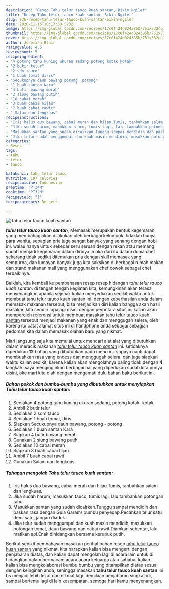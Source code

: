 ```yaml
---
description: "Resep Tahu telur tauco kuah santan, Bikin Ngiler"
title: "Resep Tahu telur tauco kuah santan, Bikin Ngiler"
slug: 936-resep-tahu-telur-tauco-kuah-santan-bikin-ngiler
date: 2020-11-15T10:17:53.523Z
image: https://img-global.cpcdn.com/recipes/17c0f424d024385b/751x532cq70/tahu-telur-tauco-kuah-santan-foto-resep-utama.jpg
thumbnail: https://img-global.cpcdn.com/recipes/17c0f424d024385b/751x532cq70/tahu-telur-tauco-kuah-santan-foto-resep-utama.jpg
cover: https://img-global.cpcdn.com/recipes/17c0f424d024385b/751x532cq70/tahu-telur-tauco-kuah-santan-foto-resep-utama.jpg
author: Jeremiah Blair
ratingvalue: 4.5
reviewcount: 5
recipeingredient:
- "4 potong tahu kuning ukuran sedang potong kotak kotak"
- "2 butir telur"
- "2 sdm tauco"
- "1 buah tomat diris"
- "Secukupnya daun bawang potong  potong"
- "1 buah santan Kara"
- "4 butir bawang merah"
- "2 siung bawang putih"
- "10 cabai merah"
- "3 buah cabai hijau"
- "7 buah cabai rawit"
- " Salam dan lengkuas"
recipeinstructions:
- "Iris halus duo bawang, cabai merah dan hijau.Tumis, tanbahkan salam dan lengkuas."
- "Jika sudah harum, masukkan tauco, tumis lagi, lalu tambahkan potongan tahu."
- "Masukkan santan yang sudah dicairkan.Tunggu sampai mendidih dan paskan rasa dengan Gula Garam/ bumbu penyedap.Pecahkan telur satu demi satu, jangan diaduk."
- "Jika telur sudah menggumpal dan kuah masih mendidih, masukkan potongan tomat, daun bawang dan cabai rawit.Diamkan sebentar, lalu matikan api.Enak dihidangkan bersama kerupuk putih."
categories:
- Resep
tags:
- tahu
- telur
- tauco

katakunci: tahu telur tauco 
nutrition: 197 calories
recipecuisine: Indonesian
preptime: "PT34M"
cooktime: "PT32M"
recipeyield: "1"
recipecategory: Dessert

---
```



![Tahu telur tauco kuah santan](https://img-global.cpcdn.com/recipes/17c0f424d024385b/751x532cq70/tahu-telur-tauco-kuah-santan-foto-resep-utama.jpg)

<b><i>tahu telur tauco kuah santan</i></b>, Memasak merupakan bentuk kegemaran yang membahagiakan dilakukan oleh berbagai kelompok. tidaklah hanya para wanita, sebagian pria juga sangat banyak yang senang dengan hobi ini. walau hanya untuk sekedar seru seruan dengan rekan atau memang sudah menjadi kegemaran dalam dirinya. maka dari itu dalam dunia chef sekarang tidak sedikit ditemukan pria dengan skill memasak yang sempurna, dan lumayan banyak juga kita saksikan di berbagai rumah makan dan stand makanan mall yang menggunakan chef cowok sebagai chef terbaik nya.

Baiklah, kita kembali ke pembahasan resep resep hidangan <i>tahu telur tauco kuah santan</i>. di tengah tengah kegiatan kita, kemungkinan akan terasa menyenangkan apabila sejenak kalian menyediakan sedikit waktu untuk membuat tahu telur tauco kuah santan ini. dengan keberhasilan anda dalam memasak makanan tersebut, bisa menjadikan diri kalian bangga akan hasil masakan kita sendiri. apalagi disini dengan perantara situs ini kalian akan memperoleh referensi untuk membuat masakan <u>tahu telur tauco kuah santan</u> tersebut menjadi makanan yang enak dan menggugah selera, oleh karena itu catat alamat situs ini di handphone anda sebagai sebagian pedoman kita dalam memasak olahan baru yang nikmat.




Mari langsung saja kita memulai untuk mencari alat alat yang dibutuhkan dalam meracik makanan <u><i>tahu telur tauco kuah santan</i></u> ini. setidaknya diperlukan <b>12</b> bahan yang dibutuhkan pada menu ini. supaya nanti dapat membuahkan rasa yang endess dan menggugah selera. dan juga siapkan waktu kalian sedikit, karena kalian akan mengolahnya paling tidak dengan <b>4</b> langkah. saya menginginkan berbagai hal yang diperlukan sudah kita punya disini, oke mari kita olah dengan mengamati dulu bahan baku berikut ini.

<!--inarticleads1-->

##### Bahan pokok dan bumbu-bumbu yang dibutuhkan untuk menyiapkan Tahu telur tauco kuah santan:

1. Sediakan 4 potong tahu kuning ukuran sedang, potong kotak- kotak
1. Ambil 2 butir telur
1. Sediakan 2 sdm tauco
1. Sediakan 1 buah tomat, diris
1. Siapkan Secukupnya daun bawang, potong - potong
1. Sediakan 1 buah santan Kara
1. Siapkan 4 butir bawang merah
1. Gunakan 2 siung bawang putih
1. Sediakan 10 cabai merah
1. Siapkan 3 buah cabai hijau
1. Ambil 7 buah cabai rawit
1. Gunakan  Salam dan lengkuas




<!--inarticleads2-->

##### Tahapan mengolah Tahu telur tauco kuah santan:

1. Iris halus duo bawang, cabai merah dan hijau.Tumis, tanbahkan salam dan lengkuas.
1. Jika sudah harum, masukkan tauco, tumis lagi, lalu tambahkan potongan tahu.
1. Masukkan santan yang sudah dicairkan.Tunggu sampai mendidih dan paskan rasa dengan Gula Garam/ bumbu penyedap.Pecahkan telur satu demi satu, jangan diaduk.
1. Jika telur sudah menggumpal dan kuah masih mendidih, masukkan potongan tomat, daun bawang dan cabai rawit.Diamkan sebentar, lalu matikan api.Enak dihidangkan bersama kerupuk putih.




Berikut sedikit pembahasan masakan perihal bahan resep <u>tahu telur tauco kuah santan</u> yang nikmat. kita harapkan kalian bisa mengerti dengan penjabaran diatas, dan kalian dapat mengolah lagi di acara lain untuk di hidangkan dalam bermacam acara acara keluarga atau sahabat kalian. kalian bisa mengkolaborasi bumbu bumbu yang ditampilkan diatas sesuai dengan keinginan anda, sehingga masakan <b>tahu telur tauco kuah santan</b> ini bs menjadi lebih lezat dan nikmat lagi. demikian penjabaran singkat ini, sampai bertemu lagi di lain kesempatan. semoga hari kamu menyenangkan.
